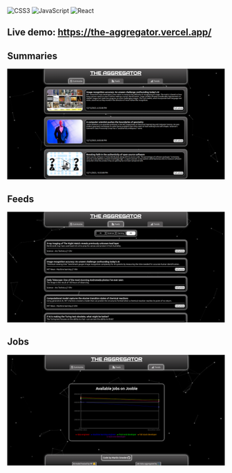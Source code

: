 ![CSS3](https://img.shields.io/badge/css3-%231572B6.svg?style=for-the-badge&logo=css3&logoColor=white) ![JavaScript](https://img.shields.io/badge/javascript-%23323330.svg?style=for-the-badge&logo=javascript&logoColor=%23F7DF1E) ![React](https://img.shields.io/badge/react-%2320232a.svg?style=for-the-badge&logo=react&logoColor=%2361DAFB)

## Live demo: https://the-aggregator.vercel.app/

## Summaries

![Summaries](screenshots/summaries-screenshot.png)

## Feeds

![Feeds](screenshots/feeds-screenshot.png)

## Jobs

![Jobs](screenshots/jobs-screenshot.png)

